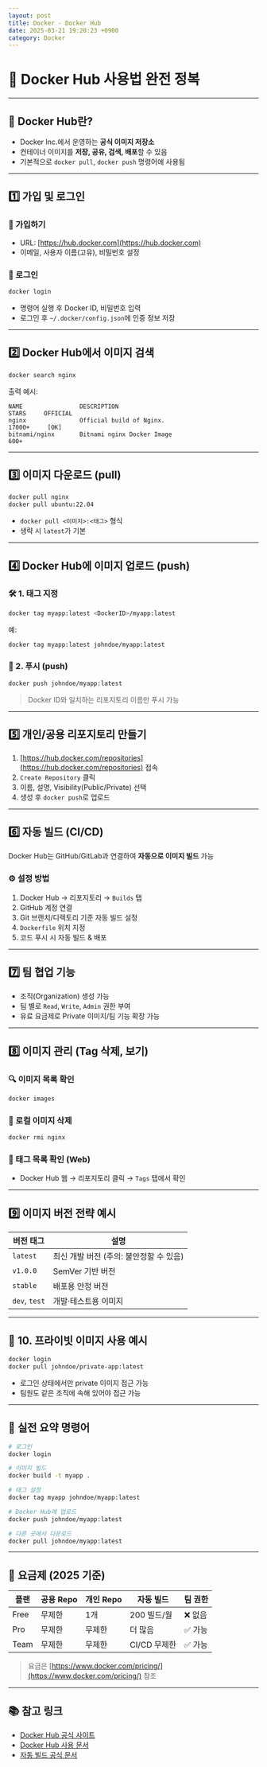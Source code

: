 ```yaml
---
layout: post
title: Docker - Docker Hub
date: 2025-03-21 19:20:23 +0900
category: Docker
---
```

# 🐳 Docker Hub 사용법 완전 정복

---

## 📌 Docker Hub란?

- Docker Inc.에서 운영하는 **공식 이미지 저장소**
- 컨테이너 이미지를 **저장, 공유, 검색, 배포**할 수 있음
- 기본적으로 `docker pull`, `docker push` 명령어에 사용됨

---

## 1️⃣ 가입 및 로그인

### 🔐 가입하기

- URL: [https://hub.docker.com](https://hub.docker.com)
- 이메일, 사용자 이름(고유), 비밀번호 설정

### 🔑 로그인

```bash
docker login
```

- 명령어 실행 후 Docker ID, 비밀번호 입력
- 로그인 후 `~/.docker/config.json`에 인증 정보 저장

---

## 2️⃣ Docker Hub에서 이미지 검색

```bash
docker search nginx
```

출력 예시:

```
NAME                DESCRIPTION                                     STARS     OFFICIAL
nginx               Official build of Nginx.                        17000+     [OK]
bitnami/nginx       Bitnami nginx Docker Image                      600+
```

---

## 3️⃣ 이미지 다운로드 (pull)

```bash
docker pull nginx
docker pull ubuntu:22.04
```

- `docker pull <이미지>:<태그>` 형식
- 생략 시 `latest`가 기본

---

## 4️⃣ Docker Hub에 이미지 업로드 (push)

### 🛠️ 1. 태그 지정

```bash
docker tag myapp:latest <DockerID>/myapp:latest
```

예:

```bash
docker tag myapp:latest johndoe/myapp:latest
```

### 🚀 2. 푸시 (push)

```bash
docker push johndoe/myapp:latest
```

> Docker ID와 일치하는 리포지토리 이름만 푸시 가능

---

## 5️⃣ 개인/공용 리포지토리 만들기

1. [https://hub.docker.com/repositories](https://hub.docker.com/repositories) 접속
2. `Create Repository` 클릭
3. 이름, 설명, Visibility(Public/Private) 선택
4. 생성 후 `docker push`로 업로드

---

## 6️⃣ 자동 빌드 (CI/CD)

Docker Hub는 GitHub/GitLab과 연결하여 **자동으로 이미지 빌드** 가능

### ⚙️ 설정 방법

1. Docker Hub → 리포지토리 → `Builds` 탭
2. GitHub 계정 연결
3. Git 브랜치/디렉토리 기준 자동 빌드 설정
4. `Dockerfile` 위치 지정
5. 코드 푸시 시 자동 빌드 & 배포

---

## 7️⃣ 팀 협업 기능

- 조직(Organization) 생성 가능
- 팀 별로 `Read`, `Write`, `Admin` 권한 부여
- 유료 요금제로 Private 이미지/팀 기능 확장 가능

---

## 8️⃣ 이미지 관리 (Tag 삭제, 보기)

### 🔍 이미지 목록 확인

```bash
docker images
```

### 🧹 로컬 이미지 삭제

```bash
docker rmi nginx
```

### 🔄 태그 목록 확인 (Web)

- Docker Hub 웹 → 리포지토리 클릭 → `Tags` 탭에서 확인

---

## 9️⃣ 이미지 버전 전략 예시

| 버전 태그 | 설명 |
|-----------|------|
| `latest` | 최신 개발 버전 (주의: 불안정할 수 있음) |
| `v1.0.0` | SemVer 기반 버전 |
| `stable` | 배포용 안정 버전 |
| `dev`, `test` | 개발·테스트용 이미지 |

---

## 🔐 10. 프라이빗 이미지 사용 예시

```bash
docker login
docker pull johndoe/private-app:latest
```

- 로그인 상태에서만 private 이미지 접근 가능
- 팀원도 같은 조직에 속해 있어야 접근 가능

---

## 🧪 실전 요약 명령어

```bash
# 로그인
docker login

# 이미지 빌드
docker build -t myapp .

# 태그 설정
docker tag myapp johndoe/myapp:latest

# Docker Hub에 업로드
docker push johndoe/myapp:latest

# 다른 곳에서 다운로드
docker pull johndoe/myapp:latest
```

---

## 💸 요금제 (2025 기준)

| 플랜 | 공용 Repo | 개인 Repo | 자동 빌드 | 팀 권한 |
|------|-----------|-----------|------------|----------|
| Free | 무제한    | 1개       | 200 빌드/월 | ❌ 없음 |
| Pro  | 무제한    | 무제한    | 더 많음     | ✅ 가능 |
| Team | 무제한    | 무제한    | CI/CD 무제한 | ✅ 가능 |

> 요금은 [https://www.docker.com/pricing/](https://www.docker.com/pricing/) 참조

---

## 📚 참고 링크

- [Docker Hub 공식 사이트](https://hub.docker.com/)
- [Docker Hub 사용 문서](https://docs.docker.com/docker-hub/)
- [자동 빌드 공식 문서](https://docs.docker.com/docker-hub/builds/)